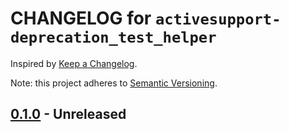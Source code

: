 # CHANGELOG for `activesupport-deprecation_test_helper`

Inspired by [Keep a Changelog](https://keepachangelog.com/en/1.0.0/).

Note: this project adheres to [Semantic Versioning](https://semver.org/spec/v2.0.0.html).

## [0.1.0] - Unreleased

[0.1.0]: https://github.com/Invoca/invoca_microservice/tree/v0.1.0
